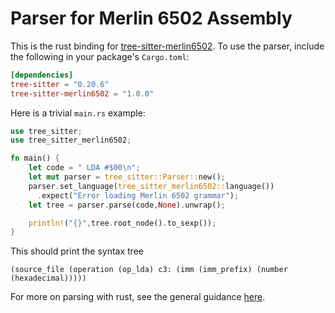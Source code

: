 Parser for Merlin 6502 Assembly
===============================

This is the rust binding for [tree-sitter-merlin6502](https://github.com/dfgordon/tree-sitter-merlin6502).  To use the parser, include the following in your package's `Cargo.toml`:
```toml
[dependencies]
tree-sitter = "0.20.6"
tree-sitter-merlin6502 = "1.0.0"
```
Here is a trivial `main.rs` example:
```rust
use tree_sitter;
use tree_sitter_merlin6502;

fn main() {
    let code = " LDA #$00\n";
    let mut parser = tree_sitter::Parser::new();
    parser.set_language(tree_sitter_merlin6502::language())
      .expect("Error loading Merlin 6502 grammar");
    let tree = parser.parse(code,None).unwrap();

    println!("{}",tree.root_node().to_sexp());
}
```
This should print the syntax tree
```
(source_file (operation (op_lda) c3: (imm (imm_prefix) (number (hexadecimal)))))
```
For more on parsing with rust, see the general guidance [here](https://github.com/tree-sitter/tree-sitter/blob/master/lib/binding_rust/README.md).
